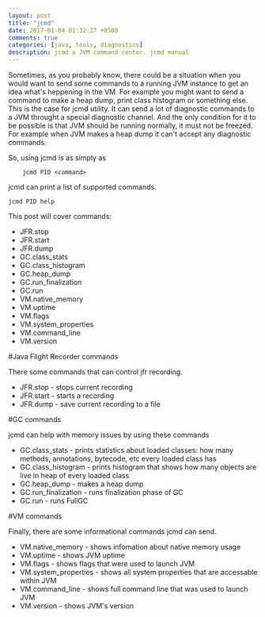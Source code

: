 ```yaml
---
layout: post
title: "jcmd"
date: 2017-01-04 01:32:27 +0500
comments: true
categories: [java, tools, diagnostics]
description: jcmd a JVM command center. jcmd manual
---
```


Sometimes, as you probably know, there could be a situation when you would want to send some commands to a running JVM instance to get an idea what's heppening in the VM. 
For example you might want to send a command to make a heap dump, print class histogram or something else.
This is the case for jcmd utility. It can send a lot of diagnostic commands to a JVM throught a special diagnostic channel. 
And the only condition for it to be possible is that JVM should be running normally, it must not be freezed.
For example when JVM makes a heap dump it can't accept any diagnostic commands.

<!-- more -->
So, using jcmd is as simply as

```
    jcmd PID <command>
```

jcmd can print a list of supported commands.
```
jcmd PID help
```

This post will cover commands:

* JFR.stop
* JFR.start
* JFR.dump
* GC.class_stats
* GC.class_histogram
* GC.heap_dump
* GC.run_finalization
* GC.run
* VM.native_memory
* VM.uptime
* VM.flags
* VM.system_properties
* VM.command_line
* VM.version

#Java Flight Recorder commands

There some commands that can control jfr recording.

* JFR.stop - stops current recording
* JFR.start - starts a recording
* JFR.dump - save current recording to a file

#GC commands

jcmd can help with memory issues by using these commands

* GC.class_stats - prints statistics about loaded classes: how many methods, annotations, bytecode, etc every loaded class has
* GC.class_histogram - prints histogram that shows how many objects are live in heap of every loaded class
* GC.heap_dump - makes a heap dump
* GC.run_finalization - runs finalization phase of GC
* GC.run - runs FullGC

#VM commands

Finally, there are some informational commands jcmd can send. 

* VM.native_memory - shows infomation about native memory usage
* VM.uptime - shows JVM uptime
* VM.flags - shows flags that were used to launch JVM 
* VM.system_properties - shows all system properties that are accessable within JVM
* VM.command_line - shows full command line that was used to launch JVM
* VM.version - shows JVM's version
